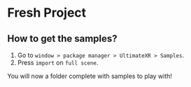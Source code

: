# Fresh Project

## How to get the samples?
1. Go to `window > package manager > UltimateXR > Samples`.
2. Press `import` on `full scene`.

You will now a folder complete with samples to play with!
